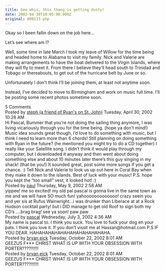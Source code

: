 ```yaml
---
title: Gee whiz, this thang is getting dusty!
date: 2002-04-30T10:05:00.000Z
original: 000113.php
---
```


Okay so I been fallin down on the job here…

Let’s see where am I?

Well, some time in late March I took my leave of Willow for the time being and headed home to Alabama to visit my family. Nick and Valerie are making arrangements to have the boat delivered to the Virgin Islands, where they will fly to meet it. From there I believe they’ll head south to Trinidad and Tobago or thereabouts, to get out of the hurricane belt by June or so.

Unfortunately I don’t think I’ll be joining them, at least not anytime soon.

Instead, I’ve decided to move to Birmingham and work on music full time. I’ll be posting some recent photos sometime soon.


<div class="commentdivider"></div><span class="commentheader">5 Comments</span>



<div class="commentdivider">
<span class="commentauthorbox">Posted by <a href="mailto&#58;steph&#64;tomorrowneverknows&#46;com">steph (a friend of Ryan's on St. John)</a></span>
<span class="commentdatebox">Tuesday, April 30, 2002</span>
<span class="commenttimebox">10:28 AM</span>
</div>
<div class="commentbody">Hi Pascal,     Bummer that you’re not doing the sailing thing anymore, I was living vicariously through you for the time being. (hope ya don’t mind!) Music idea sounds great though, I’d love to do something with music, but I think I need to learn more than 6 chords! Still planning on doing something with Ryan in the future? (he mentioned you might try to do a CD together)   I really like your Satellite song.  I didn’t think it would play through my computer, but I downloaded it anyway and then went about doing something else and about 10 minutes later there’s this guy singing in my shack!  (that be you!)  It sounded great, post some more songs if you get a chance. :) Tell Nick and Valerie to look us up out here in Coral Bay when they make it down to the islands. Best of luck with your music!   P.S. hope you kept the “too small” vest, it looked hot!  :)</div>
<div class="commentdivider">
<span class="commentauthorbox">Posted by <a href="http://www.pascal.com/cgi-bin/mt/mt-comments.cgi?__mode=red&id=487">paul</a></span>
<span class="commentdatebox">Thursday, May  9, 2002</span>
<span class="commenttimebox"> 2:58 AM</span>
</div>
<div class="commentbody">yippee! me so excited! my old pal pascal is gonna live in the same town as me and we will have SO much fun!  yahooooooooooooo!  crazy seein you and yer sis at Rufus Wainwright…i was drunker than Liberace at at a Rock Hudson cocktail party! but i DID manage to get old Roof to sign both my CD’s ….brag brag!  see ya soon!  paw paw</div>
<div class="commentdivider">
<span class="commentauthorbox">Posted by <a href="http://www.pascal.com/cgi-bin/mt/mt-comments.cgi?__mode=red&id=488">pascal</a></span>
<span class="commentdatebox">Wednesday, July  3, 2002</span>
<span class="commenttimebox"> 4:36 AM</span>
</div>
<div class="commentbody">My name is pascal to. I think you suck. You love to fuck your dog en your pats. I think you love it.  If you don’t vissit me at Hassan@hotmail.com  P.S IF YOU DEAR. HAHAHAHAHAHAHAHAHAHAHAHAHA.</div>
<div class="commentdivider">
<span class="commentauthorbox">Posted by <a href="http://www.pascal.com/cgi-bin/mt/mt-comments.cgi?__mode=red&id=489">bryan eick</a></span>
<span class="commentdatebox">Tuesday, October 22, 2002</span>
<span class="commenttimebox"> 8:01 AM</span>
</div>
<div class="commentbody">GEEZUS F*** CHRIST WHAT IS UP WITH YOUR OBSESSION WITH PORTER????!!!!!!</div>
<div class="commentdivider">
<span class="commentauthorbox">Posted by <a href="http://www.pascal.com/cgi-bin/mt/mt-comments.cgi?__mode=red&id=490">bryan eick</a></span>
<span class="commentdatebox">Tuesday, October 22, 2002</span>
<span class="commenttimebox"> 8:01 AM</span>
</div>
<div class="commentbody">GEEZUS F*** CHRIST WHAT IS UP WITH YOUR OBSESSION WITH PORTER????!!!!!!</div>




